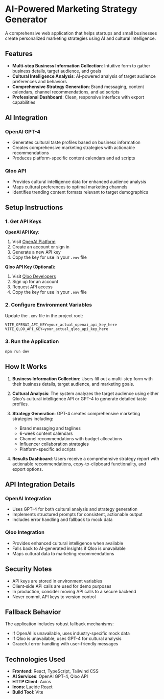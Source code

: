 # AI-Powered Marketing Strategy Generator

A comprehensive web application that helps startups and small businesses create personalized marketing strategies using AI and cultural intelligence.

## Features

- **Multi-step Business Information Collection**: Intuitive form to gather business details, target audience, and goals
- **Cultural Intelligence Analysis**: AI-powered analysis of target audience preferences and behaviors
- **Comprehensive Strategy Generation**: Brand messaging, content calendars, channel recommendations, and ad scripts
- **Professional Dashboard**: Clean, responsive interface with export capabilities

## AI Integration

### OpenAI GPT-4
- Generates cultural taste profiles based on business information
- Creates comprehensive marketing strategies with actionable recommendations
- Produces platform-specific content calendars and ad scripts

### Qloo API 
- Provides cultural intelligence data for enhanced audience analysis
- Maps cultural preferences to optimal marketing channels
- Identifies trending content formats relevant to target demographics

## Setup Instructions

### 1. Get API Keys

**OpenAI API Key:**
1. Visit [OpenAI Platform](https://platform.openai.com/api-keys)
2. Create an account or sign in
3. Generate a new API key
4. Copy the key for use in your `.env` file

**Qloo API Key (Optional):**
1. Visit [Qloo Developers](https://www.qloo.com/developers)
2. Sign up for an account
3. Request API access
4. Copy the key for use in your `.env` file

### 2. Configure Environment Variables

Update the `.env` file in the project root:

```env
VITE_OPENAI_API_KEY=your_actual_openai_api_key_here
VITE_QLOO_API_KEY=your_actual_qloo_api_key_here
```

### 3. Run the Application

```bash
npm run dev
```

## How It Works

1. **Business Information Collection**: Users fill out a multi-step form with their business details, target audience, and marketing goals.

2. **Cultural Analysis**: The system analyzes the target audience using either Qloo's cultural intelligence API or GPT-4 to generate detailed taste profiles.

3. **Strategy Generation**: GPT-4 creates comprehensive marketing strategies including:
   - Brand messaging and taglines
   - 6-week content calendars
   - Channel recommendations with budget allocations
   - Influencer collaboration strategies
   - Platform-specific ad scripts

4. **Results Dashboard**: Users receive a comprehensive strategy report with actionable recommendations, copy-to-clipboard functionality, and export options.

## API Integration Details

### OpenAI Integration
- Uses GPT-4 for both cultural analysis and strategy generation
- Implements structured prompts for consistent, actionable output
- Includes error handling and fallback to mock data

### Qloo Integration
- Provides enhanced cultural intelligence when available
- Falls back to AI-generated insights if Qloo is unavailable
- Maps cultural data to marketing recommendations

## Security Notes

- API keys are stored in environment variables
- Client-side API calls are used for demo purposes
- In production, consider moving API calls to a secure backend
- Never commit API keys to version control

## Fallback Behavior

The application includes robust fallback mechanisms:
- If OpenAI is unavailable, uses industry-specific mock data
- If Qloo is unavailable, uses GPT-4 for cultural analysis
- Graceful error handling with user-friendly messages

## Technologies Used

- **Frontend**: React, TypeScript, Tailwind CSS
- **AI Services**: OpenAI GPT-4, Qloo API
- **HTTP Client**: Axios
- **Icons**: Lucide React
- **Build Tool**: Vite